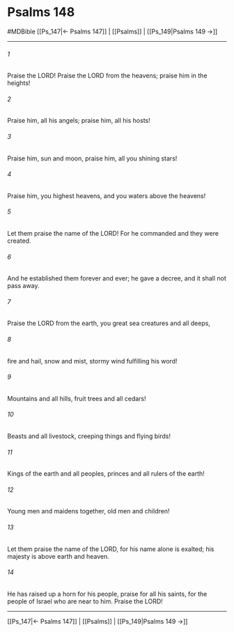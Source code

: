 # Psalms 148
#MDBible
[[Ps_147|← Psalms 147]] | [[Psalms]] | [[Ps_149|Psalms 149 →]]

***

###### 1 

Praise the LORD! Praise the LORD from the heavens; praise him in the heights! 

###### 2 

Praise him, all his angels; praise him, all his hosts! 

###### 3 

Praise him, sun and moon, praise him, all you shining stars! 

###### 4 

Praise him, you highest heavens, and you waters above the heavens! 

###### 5 

Let them praise the name of the LORD! For he commanded and they were created. 

###### 6 

And he established them forever and ever; he gave a decree, and it shall not pass away. 

###### 7 

Praise the LORD from the earth, you great sea creatures and all deeps, 

###### 8 

fire and hail, snow and mist, stormy wind fulfilling his word! 

###### 9 

Mountains and all hills, fruit trees and all cedars! 

###### 10 

Beasts and all livestock, creeping things and flying birds! 

###### 11 

Kings of the earth and all peoples, princes and all rulers of the earth! 

###### 12 

Young men and maidens together, old men and children! 

###### 13 

Let them praise the name of the LORD, for his name alone is exalted; his majesty is above earth and heaven. 

###### 14 

He has raised up a horn for his people, praise for all his saints, for the people of Israel who are near to him. Praise the LORD! 

***

[[Ps_147|← Psalms 147]] | [[Psalms]] | [[Ps_149|Psalms 149 →]]
